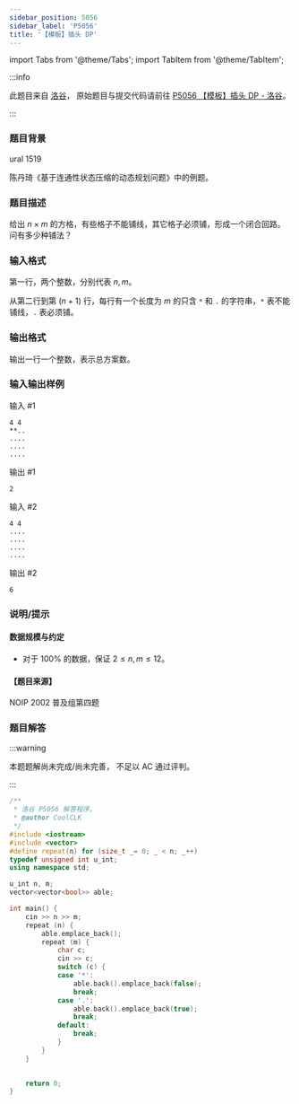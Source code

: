 ```yaml
---
sidebar_position: 5056
sidebar_label: 'P5056'
title: '【模板】插头 DP'
---
```

import Tabs from '@theme/Tabs';
import TabItem from '@theme/TabItem';

:::info

此题目来自 [洛谷](https://www.luogu.com.cn/)，
原始题目与提交代码请前往 [P5056 【模板】插头 DP - 洛谷](https://www.luogu.com.cn/problem/P5056)。

:::

### 题目背景

ural 1519

陈丹琦《基于连通性状态压缩的动态规划问题》中的例题。

### 题目描述

给出 ${n}\times{m}$ 的方格，有些格子不能铺线，其它格子必须铺，形成一个闭合回路。问有多少种铺法？

### 输入格式

第一行，两个整数，分别代表 $n,m$。

从第二行到第 $(n+1)$ 行，每行有一个长度为 $m$ 的只含 `*` 和 `.` 的字符串，`*` 表不能铺线，`.` 表必须铺。

### 输出格式

输出一行一个整数，表示总方案数。

### 输入输出样例

输入 #1
```
4 4
**..
....
....
....
```

输出 #1
```
2
```

输入 #2
```
4 4
....
....
....
....
```

输出 #2
```
6
```

### 说明/提示

#### 数据规模与约定

- 对于 $100\%$ 的数据，保证 ${2}\le{n},{m}\le{12}$。

#### 【题目来源】

NOIP 2002 普及组第四题

### 题目解答

:::warning

本题题解尚未完成/尚未完善，
不足以 AC 通过评判。

:::

<Tabs>
  <TabItem value="cpp" label="C++" default>

```cpp showLineNumbers
/**
 * 洛谷 P5056 解答程序。
 * @author CoolCLK
 */
#include <iostream>
#include <vector>
#define repeat(n) for (size_t _= 0; _ < n; _++)
typedef unsigned int u_int;
using namespace std;

u_int n, m;
vector<vector<bool>> able;

int main() {
    cin >> n >> m;
    repeat (n) {
        able.emplace_back();
        repeat (m) {
            char c;
            cin >> c;
            switch (c) {
            case '*':
                able.back().emplace_back(false);
                break;
            case '.':
                able.back().emplace_back(true);
                break;
            default:
                break;
            }
        }
    }

    
    return 0;
}
```

  </TabItem>
</Tabs>